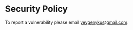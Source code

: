 # Security Policy

To report a vulnerability please email [yevgenyku@gmail.com](yevgenyku@gmail.com).
